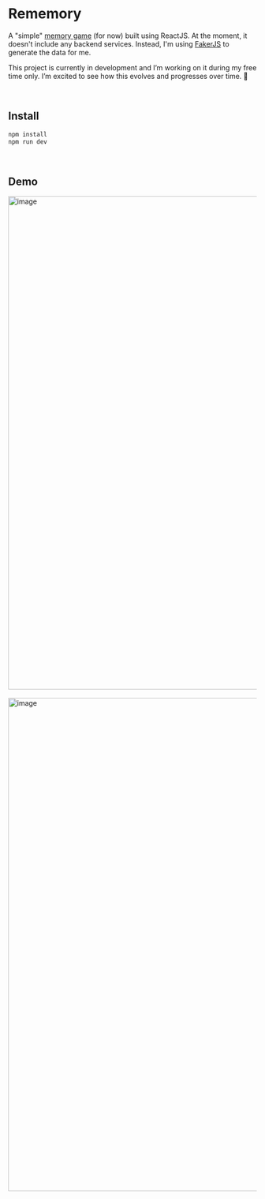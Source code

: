 # Rememory

A "simple" [memory game](https://en.wikipedia.org/wiki/Concentration_(card_game)) (for now) built using ReactJS. At the moment, it doesn't include any backend services. Instead, I'm using [FakerJS](https://fakerjs.dev/) to generate the data for me. 

This project is currently in development and I’m working on it during my free time only. I’m excited to see how this evolves and progresses over time. 🤞

<br>

## Install
```sh
npm install
npm run dev
```

<br />

## Demo

<img width="1000" alt="image" src="https://github.com/mrtongkatali/rememory/assets/3377077/b28114db-acb1-4038-9d6e-62fd5e8dea7c">
<br />
<br />
<img width="1000" alt="image" src="https://github.com/mrtongkatali/rememory/assets/3377077/e8216ea2-940f-4656-b290-adb0ff4fc723">
